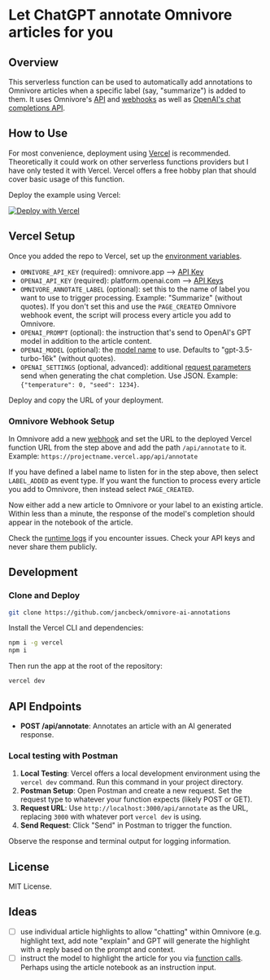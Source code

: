 # Let ChatGPT annotate Omnivore articles for you

## Overview

This serverless function can be used to automatically add annotations to Omnivore articles when a specific label (say, "summarize") is added to them. It uses Omnivore's [API](https://docs.omnivore.app/integrations/api.html) and [webhooks](https://docs.omnivore.app/integrations/webhooks.html) as well as [OpenAI's chat completions API](https://platform.openai.com/docs/guides/text-generation). 

## How to Use

For most convenience, deployment using [Vercel](https://vercel.com) is recommended. Theoretically it could work on other serverless functions providers but I have only tested it with Vercel. Vercel offers a free hobby plan that should cover basic usage of this function.

Deploy the example using Vercel:

[![Deploy with Vercel](https://vercel.com/button)](https://vercel.com/new/git/external?repository-url=https://github.com/jancbeck/omnivore-ai-annotations&project-name=omnivore-ai-annotations&repository-name=omnivore-ai-annotations)

## Vercel Setup

Once you added the repo to Vercel, set up the [environment variables](https://vercel.com/docs/projects/environment-variables).

- `OMNIVORE_API_KEY` (required): omnivore.app --> [API Key](https://omnivore.app/settings/api)
- `OPENAI_API_KEY` (required): platform.openai.com --> [API Keys](https://platform.openai.com/api-keys)
- `OMNIVORE_ANNOTATE_LABEL` (optional): set this to the name of label you want to use to trigger processing. Example: "Summarize" (without quotes). If you don't set this and use the `PAGE_CREATED` Omnivore webhook event, the script will process every article you add to Omnivore.
- `OPENAI_PROMPT` (optional): the instruction that's send to OpenAI's GPT model in addition to the article content. 
- `OPENAI_MODEL` (optional): the [model name](https://platform.openai.com/docs/models/gpt-4-and-gpt-4-turbo) to use. Defaults to "gpt-3.5-turbo-16k" (without quotes).
- `OPENAI_SETTINGS` (optional, advanced): additional [request parameters](https://platform.openai.com/docs/api-reference/chat/create) send when generating the chat completion. Use JSON. Example: `{"temperature": 0, "seed": 1234}`.

Deploy and copy the URL of your deployment.

### Omnivore Webhook Setup

In Omnivore add a new [webhook](https://omnivore.app/settings/webhooks) and set the URL to the deployed Vercel function URL from the step above and add the path `/api/annotate` to it. Example: `https://projectname.vercel.app/api/annotate`

If you have defined a label name to listen for in the step above, then select `LABEL_ADDED` as event type. 
If you want the function to process every article you add to Omnivore, then instead select `PAGE_CREATED`.

Now either add a new article to Omnivore or your label to an existing article. Within less than a minute, the response of the model's completion should appear in the notebook of the article. 

Check the [runtime logs](https://vercel.com/docs/observability/runtime-logs) if you encounter issues. Check your API keys and never share them publicly.

## Development 

### Clone and Deploy

```bash
git clone https://github.com/jancbeck/omnivore-ai-annotations
```

Install the Vercel CLI and dependencies:

```bash
npm i -g vercel
npm i
```

Then run the app at the root of the repository:

```bash
vercel dev
```

## API Endpoints

- **POST /api/annotate**: Annotates an article with an AI generated response.

### Local testing with Postman

1. **Local Testing**: Vercel offers a local development environment using the `vercel dev` command. Run this command in your project directory.
2. **Postman Setup**: Open Postman and create a new request. Set the request type to whatever your function expects (likely POST or GET).
3. **Request URL**: Use `http://localhost:3000/api/annotate` as the URL, replacing `3000` with whatever port `vercel dev` is using.
4. **Send Request**: Click "Send" in Postman to trigger the function.

Observe the response and terminal output for logging information.

## License

MIT License.

## Ideas

- [ ] use individual article highlights to allow "chatting" within Omnivore (e.g. highlight text, add note "explain" and GPT will generate the highlight with a reply based on the prompt and context. 
- [ ] instruct the model to highlight the article for you via [function calls](https://platform.openai.com/docs/guides/function-calling). Perhaps using the article notebook as an instruction input.
